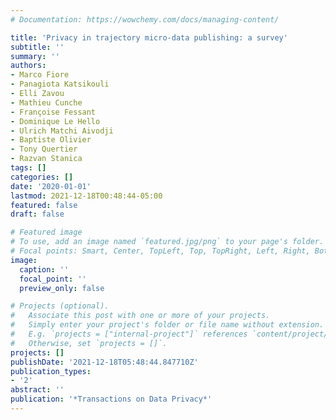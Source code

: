 ```yaml
---
# Documentation: https://wowchemy.com/docs/managing-content/

title: 'Privacy in trajectory micro-data publishing: a survey'
subtitle: ''
summary: ''
authors:
- Marco Fiore
- Panagiota Katsikouli
- Elli Zavou
- Mathieu Cunche
- Françoise Fessant
- Dominique Le Hello
- Ulrich Matchi Aivodji
- Baptiste Olivier
- Tony Quertier
- Razvan Stanica
tags: []
categories: []
date: '2020-01-01'
lastmod: 2021-12-18T00:48:44-05:00
featured: false
draft: false

# Featured image
# To use, add an image named `featured.jpg/png` to your page's folder.
# Focal points: Smart, Center, TopLeft, Top, TopRight, Left, Right, BottomLeft, Bottom, BottomRight.
image:
  caption: ''
  focal_point: ''
  preview_only: false

# Projects (optional).
#   Associate this post with one or more of your projects.
#   Simply enter your project's folder or file name without extension.
#   E.g. `projects = ["internal-project"]` references `content/project/deep-learning/index.md`.
#   Otherwise, set `projects = []`.
projects: []
publishDate: '2021-12-18T05:48:44.847710Z'
publication_types:
- '2'
abstract: ''
publication: '*Transactions on Data Privacy*'
---
```

